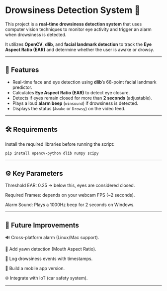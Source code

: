 # Drowsiness Detection System 🚨

This project is a **real-time drowsiness detection system** that uses computer vision techniques to monitor eye activity and trigger an alarm when drowsiness is detected.  

It utilizes **OpenCV**, **dlib**, and **facial landmark detection** to track the **Eye Aspect Ratio (EAR)** and determine whether the user is awake or drowsy.

---

## 📌 Features
- Real-time face and eye detection using **dlib**’s 68-point facial landmark predictor.  
- Calculates **Eye Aspect Ratio (EAR)** to detect eye closure.  
- Detects if eyes remain closed for more than **2 seconds** (adjustable).  
- Plays a loud **alarm beep** (`winsound`) if drowsiness is detected.  
- Displays the status (`Awake` or `Drowsy`) on the video feed.  

---

## 🛠️ Requirements
Install the required libraries before running the script:

```bash
pip install opencv-python dlib numpy scipy

```
---

## ⚙️ Key Parameters

Threshold EAR: 0.25 → below this, eyes are considered closed.

Required Frames: depends on your webcam FPS (~2 seconds).

Alarm Sound: Plays a 1000Hz beep for 2 seconds on Windows.

---


## 🚀 Future Improvements

🔊 Cross-platform alarm (Linux/Mac support).

🚨 Add yawn detection (Mouth Aspect Ratio).

📝 Log drowsiness events with timestamps.

📱 Build a mobile app version.

🌐 Integrate with IoT (car safety system).

---
